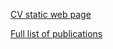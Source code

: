 [CV static web page](https://geserdugarov.github.io/)

[Full list of publications](https://geserdugarov.github.io/publications.html)